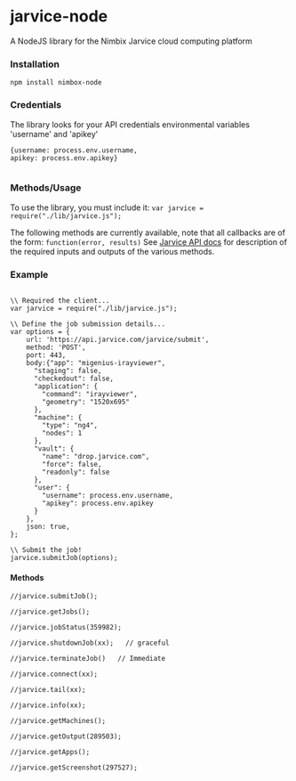 # jarvice-node

A NodeJS library for the Nimbix Jarvice cloud computing platform

### Installation
`npm install nimbox-node`

### Credentials
The library looks for your API credentials environmental variables 'username' and 'apikey'

```
{username: process.env.username,
apikey: process.env.apikey}
	
```

### Methods/Usage
To use the library, you must include it:
`var jarvice = require("./lib/jarvice.js");`

The following methods are currently available, note that all callbacks are of the form: `function(error, results)`
See [Jarvice API docs](https://jarvice.readthedocs.io/en/latest/api/) for description of the required inputs and outputs of the various methods.

### Example
```

\\ Required the client...
var jarvice = require("./lib/jarvice.js");

\\ Define the job submission details...
var options = {
	url: 'https://api.jarvice.com/jarvice/submit',
	method: 'POST',
	port: 443,
	body:{"app": "migenius-irayviewer",
	  "staging": false,
	  "checkedout": false,
	  "application": {
	    "command": "irayviewer",
	    "geometry": "1520x695"
	  },
	  "machine": {
	    "type": "ng4",
	    "nodes": 1
	  },
	  "vault": {
	    "name": "drop.jarvice.com",
	    "force": false,
	    "readonly": false
	  },
	  "user": {
	    "username": process.env.username, 
	    "apikey": process.env.apikey
	  }
	},
	json: true,
};

\\ Submit the job!
jarvice.submitJob(options);

```

#### Methods
```
//jarvice.submitJob();

//jarvice.getJobs();

//jarvice.jobStatus(359982);

//jarvice.shutdownJob(xx);   // graceful

//jarvice.terminateJob()   // Immediate

//jarvice.connect(xx);

//jarvice.tail(xx);

//jarvice.info(xx);

//jarvice.getMachines();

//jarvice.getOutput(289503);

//jarvice.getApps();

//jarvice.getScreenshot(297527);

```